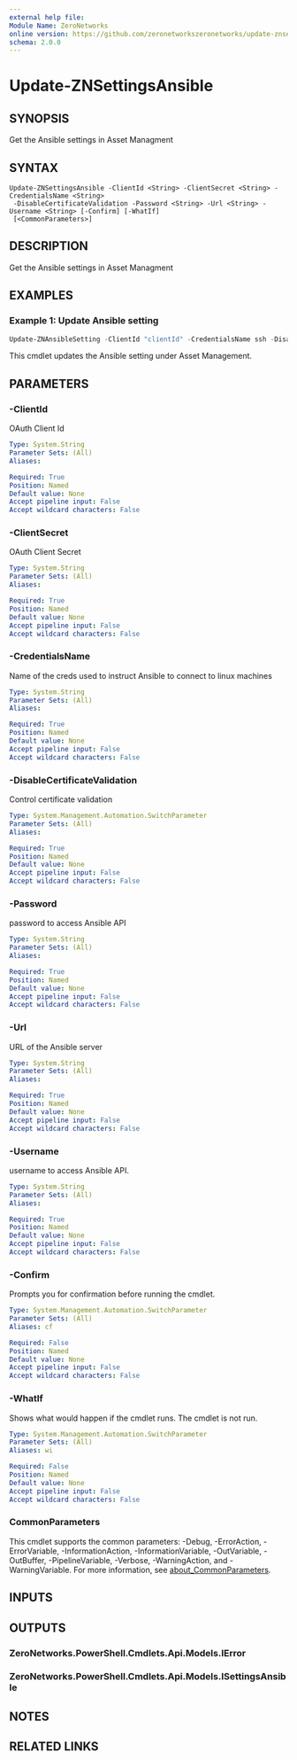 ```yaml
---
external help file:
Module Name: ZeroNetworks
online version: https://github.com/zeronetworkszeronetworks/update-znsettingsansible
schema: 2.0.0
---
```


# Update-ZNSettingsAnsible

## SYNOPSIS
Get the Ansible settings in Asset Managment

## SYNTAX

```
Update-ZNSettingsAnsible -ClientId <String> -ClientSecret <String> -CredentialsName <String>
 -DisableCertificateValidation -Password <String> -Url <String> -Username <String> [-Confirm] [-WhatIf]
 [<CommonParameters>]
```

## DESCRIPTION
Get the Ansible settings in Asset Managment

## EXAMPLES

### Example 1: Update Ansible setting
```powershell
Update-ZNAnsibleSetting -ClientId "clientId" -CredentialsName ssh -DisableCertificateValidation:$false -Password "password" -Url "https:1.2.3.4" -Username "ZNAccess"

```

This cmdlet updates the Ansible setting under Asset Management.

## PARAMETERS

### -ClientId
OAuth Client Id

```yaml
Type: System.String
Parameter Sets: (All)
Aliases:

Required: True
Position: Named
Default value: None
Accept pipeline input: False
Accept wildcard characters: False
```

### -ClientSecret
OAuth Client Secret

```yaml
Type: System.String
Parameter Sets: (All)
Aliases:

Required: True
Position: Named
Default value: None
Accept pipeline input: False
Accept wildcard characters: False
```

### -CredentialsName
Name of the creds used to instruct Ansible to connect to linux machines

```yaml
Type: System.String
Parameter Sets: (All)
Aliases:

Required: True
Position: Named
Default value: None
Accept pipeline input: False
Accept wildcard characters: False
```

### -DisableCertificateValidation
Control certificate validation

```yaml
Type: System.Management.Automation.SwitchParameter
Parameter Sets: (All)
Aliases:

Required: True
Position: Named
Default value: None
Accept pipeline input: False
Accept wildcard characters: False
```

### -Password
password to access Ansible API

```yaml
Type: System.String
Parameter Sets: (All)
Aliases:

Required: True
Position: Named
Default value: None
Accept pipeline input: False
Accept wildcard characters: False
```

### -Url
URL of the Ansible server

```yaml
Type: System.String
Parameter Sets: (All)
Aliases:

Required: True
Position: Named
Default value: None
Accept pipeline input: False
Accept wildcard characters: False
```

### -Username
username to access Ansible API.

```yaml
Type: System.String
Parameter Sets: (All)
Aliases:

Required: True
Position: Named
Default value: None
Accept pipeline input: False
Accept wildcard characters: False
```

### -Confirm
Prompts you for confirmation before running the cmdlet.

```yaml
Type: System.Management.Automation.SwitchParameter
Parameter Sets: (All)
Aliases: cf

Required: False
Position: Named
Default value: None
Accept pipeline input: False
Accept wildcard characters: False
```

### -WhatIf
Shows what would happen if the cmdlet runs.
The cmdlet is not run.

```yaml
Type: System.Management.Automation.SwitchParameter
Parameter Sets: (All)
Aliases: wi

Required: False
Position: Named
Default value: None
Accept pipeline input: False
Accept wildcard characters: False
```

### CommonParameters
This cmdlet supports the common parameters: -Debug, -ErrorAction, -ErrorVariable, -InformationAction, -InformationVariable, -OutVariable, -OutBuffer, -PipelineVariable, -Verbose, -WarningAction, and -WarningVariable. For more information, see [about_CommonParameters](http://go.microsoft.com/fwlink/?LinkID=113216).

## INPUTS

## OUTPUTS

### ZeroNetworks.PowerShell.Cmdlets.Api.Models.IError

### ZeroNetworks.PowerShell.Cmdlets.Api.Models.ISettingsAnsible

## NOTES

## RELATED LINKS

